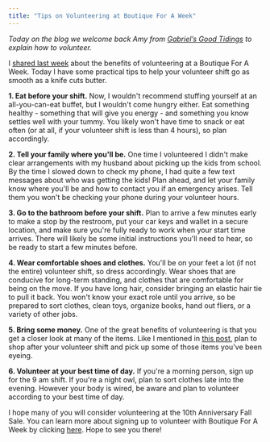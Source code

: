 ```yaml
---
title: "Tips on Volunteering at Boutique For A Week"
---
```


_Today on the blog we welcome back Amy from [Gabriel’s Good Tidings](http://gabrielsgoodtidings.blogspot.com/) to explain how to volunteer._

I [shared last week](/boutique-for-a-week-needs-you-2/) about the benefits of volunteering at a Boutique For A Week. Today I have some practical tips to help your volunteer shift go as smooth as a knife cuts butter.

**1\. Eat before your shift.** Now, I wouldn't recommend stuffing yourself at an all-you-can-eat buffet, but I wouldn't come hungry either. Eat something healthy - something that will give you energy - and something you know settles well with your tummy. You likely won't have time to snack or eat often (or at all, if your volunteer shift is less than 4 hours), so plan accordingly.

**2\. Tell your family where you'll be.** One time I volunteered I didn't make clear arrangements with my husband about picking up the kids from school. By the time I slowed down to check my phone, I had quite a few text messages about who was getting the kids! Plan ahead, and let your family know where you'll be and how to contact you if an emergency arises. Tell them you won't be checking your phone during your volunteer hours.

**3\. Go to the bathroom before your shift.** Plan to arrive a few minutes early to make a stop by the restroom, put your car keys and wallet in a secure location, and make sure you're fully ready to work when your start time arrives. There will likely be some initial instructions you'll need to hear, so be ready to start a few minutes before.

**4\. Wear comfortable shoes and clothes.** You'll be on your feet a lot (if not the entire) volunteer shift, so dress accordingly. Wear shoes that are conducive for long-term standing, and clothes that are comfortable for being on the move. If you have long hair, consider bringing an elastic hair tie to pull it back. You won't know your exact role until you arrive, so be prepared to sort clothes, clean toys, organize books, hand out fliers, or a variety of other jobs.

**5\. Bring some money.** One of the great benefits of volunteering is that you get a closer look at many of the items. Like I mentioned in [this post](/boutique-for-a-week-needs-you/), plan to shop after your volunteer shift and pick up some of those items you've been eyeing.

**6\. Volunteer at your best time of day.** If you're a morning person, sign up for the 9 am shift. If you're a night owl, plan to sort clothes late into the evening. However your body is wired, be aware and plan to volunteer according to your best time of day.

I hope many of you will consider volunteering at the 10th Anniversary Fall Sale. You can learn more about signing up to volunteer with Boutique For A Week by clicking [here](/volunteers/). Hope to see you there!
